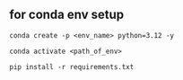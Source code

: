 ## for conda env setup

`conda create -p <env_name> python=3.12 -y`

`conda activate <path_of_env>`

`pip install -r requirements.txt`